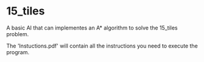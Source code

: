 # 15_tiles
A basic AI that can implementes an A* algorithm to solve the 15_tiles problem.

The 'Instuctions.pdf' will contain all the instructions you need to execute the program.

